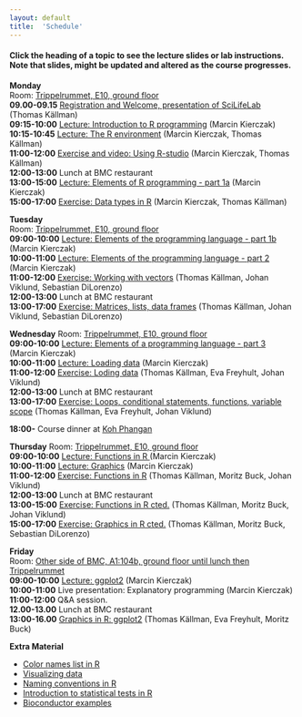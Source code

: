 ```yaml
---
layout: default
title:  'Schedule'
---
```


#### Click the heading of a topic to see the lecture slides or lab instructions. Note that slides, might be updated and altered as the course progresses.

**Monday**  
Room: [Trippelrummet, E10, ground floor](files/bmc_map.jpg)   
**09.00-09.15** [Registration and Welcome, presentation of SciLifeLab](Lectures/Scilifelab_161128.pdf) (Thomas Källman)  
**09:15-10:00** [Lecture: Introduction to R programming](Lectures/Intro.pdf) (Marcin Kierczak)  
**10:15-10:45** [Lecture: The R environment](Lectures/REnvironment.pdf) (Marcin Kierczak, Thomas Källman)  
**11:00-12:00** [Exercise and video: Using R-studio]() (Marcin Kierczak, Thomas Källman)  
**12:00-13:00** Lunch at BMC restaurant  
**13:00-15:00** [Lecture: Elements of R programming - part 1a](Lectures/Elements1.pdf) (Marcin Kierczak)  
**15:00-17:00** [Exercise: Data types in R](Exercises/DataTypes) (Marcin Kierczak, Thomas Källman)  

**Tuesday**  
Room: [Trippelrummet, E10, ground floor](files/bmc_map.jpg)  
**09:00-10:00** [Lecture: Elements of the programming language - part 1b](Lectures/Elements2.pdf) (Marcin Kierczak)  
**10:00-11:00** [Lecture: Elements of the programming language - part 2](Lectures/Elements3.pdf) (Marcin Kierczak)  
**11:00-12:00** [Exercise: Working with vectors](Exercises/Vectors) (Thomas Källman, Johan Viklund, Sebastian DiLorenzo)  
**12:00-13:00** Lunch at BMC restaurant  
**13:00-17:00** [Exercise: Matrices, lists, data frames](Exercises/Dataframes) (Thomas Källman, Johan Viklund, Sebastian DiLorenzo)  

**Wednesday** 
Room: [Trippelrummet, E10, ground floor](files/bmc_map.jpg)  
**09:00-10:00** [Lecture: Elements of a programming language - part 3 ](Lectures/Elements4.pdf) (Marcin Kierczak)  
**10:00-11:00** [Lecture: Loading data](Lectures/Loading_data.pdf) (Marcin Kierczak)  
**11:00-12:00** [Exercise: Loding data](Exercises/LoadData) (Thomas Källman, Eva Freyhult, Johan Viklund)  
**12:00-13:00** Lunch at BMC restaurant  
**13:00-17:00** [Exercise: Loops, conditional statements, functions, variable scope](Exercises/Loops) (Thomas Källman, Eva Freyhult, Johan Viklund)  

**18:00-** Course dinner at [Koh Phangan](https://www.google.se/maps/place/Restaurang+Koh+Phangan/@59.856787,17.6272816,17z/data=!3m1!4b1!4m5!3m4!1s0x465fcbf3d83e6711:0x4b004e395b108348!8m2!3d59.856787!4d17.6294703?hl=en)  

**Thursday**
Room: [Trippelrummet, E10, ground floor](files/bmc_map.jpg)  
**09:00-10:00** [Lecture: Functions in R ](Lectures/SelectedFns.pdf) (Marcin Kierczak)  
**10:00-11:00** [Lecture: Graphics](Lectures/Graphics.pdf) (Marcin Kierczak)  
**11:00-12:00** [Exercise: Functions in R](Exercises/SelectedFns) (Thomas Källman, Moritz Buck, Johan Viklund)  
**12:00-13:00** Lunch at BMC restaurant  
**13:00-15:00** [Exercise: Functions in R cted.](Exercises/SelectedFns) (Thomas Källman, Moritz Buck, Johan Viklund)  
**15:00-17:00** [Exercise: Graphics in R cted.](Exercises/PlotHandson) (Thomas Källman, Moritz Buck, Sebastian DiLorenzo)  

**Friday**  
Room: [Other side of BMC, A1:104b, ground floor until lunch then Trippelrummet](files/bmc_map.jpg)  
**09:00-10:00** [Lecture: ggplot2](Lectures/ggplot2.pdf) (Marcin Kierczak)  
**10:00-11:00** Live presentation: Explanatory programming (Marcin Kierczak)  
**11:00-12:00** Q&A session.  
**12.00-13.00** Lunch at BMC restaurant  
**13:00-16.00** [Graphics in R: ggplot2](Exercises/ggplot2) (Thomas Källman, Eva Freyhult, Moritz Buck)  

**Extra Material**  
- [Color names list in R](files/Rcolor.pdf)  
- [Visualizing data](files/rules_for_using_color.pdf)  
- [Naming conventions in R](files/Rnaming.pdf)  
- [Introduction to statistical tests in R](files/statests.pdf)  
- [Bioconductor examples](https://f1000research.com/channels/bioconductor)  
